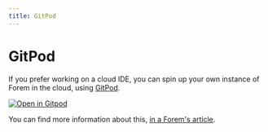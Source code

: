 ```yaml
---
title: GitPod
---
```


# GitPod

If you prefer working on a cloud IDE, you can spin up your own instance of Forem
in the cloud, using [GitPod](https://gitpod.io/#https://github.com/forem/forem).

[![Open in
Gitpod](https://gitpod.io/button/open-in-gitpod.svg)](https://gitpod.io/#https://github.com/forem/forem)

You can find more information about this,
[in a Forem's article](https://dev.to/ben/spin-up-a-local-instance-of-dev-in-the-cloud-with-gitpod-it-s-incredibly-simple-pij).
